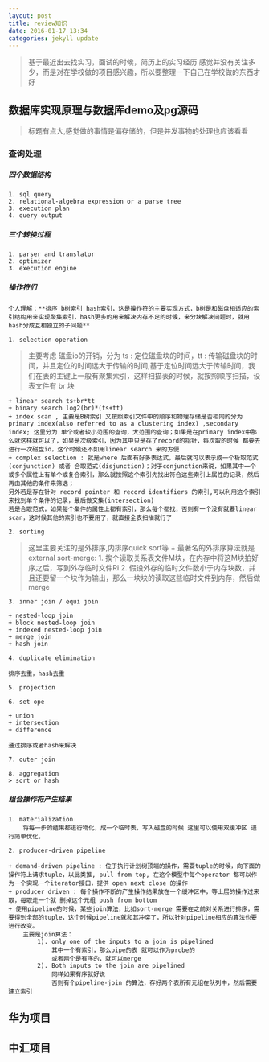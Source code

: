 ```yaml
---
layout: post
title: review知识
date: 2016-01-17 13:34
categories: jekyll update
---
```


> 基于最近出去找实习，面试的时候，简历上的实习经历 感觉并没有关注多少，而是对在学校做的项目感兴趣，所以要整理一下自己在学校做的东西才好

## 数据库实现原理与数据库demo及pg源码

> 标题有点大,感觉做的事情是偏存储的，但是并发事物的处理也应该看看

### 查询处理 
    
##### 四个数据结构
    1. sql query
    2. relational-algebra expression or a parse tree
    3. execution plan
    4. query output
##### 三个转换过程
    1. parser and translator
    2. optimizer
    3. execution engine

##### 操作符们

    个人理解：**排序 b树索引 hash索引，这是操作符的主要实现方式，b树是和磁盘相适应的索引结构用来实现聚集索引，hash更多的用来解决内存不足的时候，来分块解决问题时，就用hash分成互相独立的子问题**

    1. selection operation

> 主要考虑 磁盘io的开销，分为 ts : 定位磁盘块的时间，tt : 传输磁盘块的时间，并且定位的时间远大于传输的时间,基于定位时间远大于传输时间，我们在表的主键上一般有聚集索引，这样扫描表的时候，就按照顺序扫描，设表文件有 br 块

    + linear search ts+br*tt
    + binary search log2(br)*(ts+tt)
    + index scan , 主要是B树索引 又按照索引文件中的顺序和物理存储是否相同的分为 primary index(also referred to as a clustering index) ,secondary index; 这里分为 单个或者较小范围的查询，大范围的查询；如果是在primary index中那么就这样就可以了，如果是次级索引，因为其中只是存了record的指针，每次取的时候 都要去进行一次磁盘io，这个时候还不如用linear search 来的方便
    + complex selection : 就是where 后面有好多表达式，最后就可以表示成一个析取范式(conjunction) 或者 合取范式(disjunction)；对于conjunction来说，如果其中一个或多个属性上有单个或复合索引，那么就按照这个索引先找出符合这些索引上属性的记录，然后再由其他的条件来筛选；
    另外若是存在针对 record pointer 和 record identifiers 的索引,可以利用这个索引 来找到单个条件的记录，最后做交集(intersection)
    若是合取范式，如果每个条件的属性上都有索引，那么每个都找，否则有一个没有就要linear scan，这时候其他的索引也不要用了，就直接全表扫描就行了
    
    2. sorting
> 这里主要关注的是外排序,内排序quick sort等
    + 最著名的外排序算法就是 external sort-merge:
        1. 挨个读取关系表文件M块，在内存中将这M块拍好序之后，写到外存临时文件Ri
        2. 假设外存的临时文件数小于内存块数，并且还要留一个块作为输出，那么一块块的读取这些临时文件到内存，然后做merge
        
    3. inner join / equi join

    + nested-loop join
    + block nested-loop join
    + indexed nested-loop join
    + merge join
    + hash join
    
    4. duplicate elimination
    
    排序去重，hash去重

    5. projection 

    6. set ope
    
    + union
    + intersection
    + difference

    通过排序或者hash来解决

    7. outer join

    8. aggregation
    > sort or hash

##### 组合操作符产生结果
        
    1. materialization
        将每一步的结果都进行物化，成一个临时表，写入磁盘的时候 这里可以使用双缓冲区 进行简单优化，

    2. producer-driven pipeline
    
    + demand-driven pipeline : 位于执行计划树顶端的操作，需要tuple的时候，向下面的操作符上请求tuple，以此类推, pull from top, 在这个模型中每个operator 都可以作为一个实现一个iterator接口，提供 open next close 的操作
    + producer driven : 每个操作不断的产生操作结果放在一个缓冲区中，等上层的操作过来取，每取走一个就 删掉这个元组 push from bottom 
    + 使用pipeline的时候，某些join算法，比如sort-merge 需要在之前对关系进行排序，需要得到全部的tuple，这个时候pipeline就和其冲突了，所以针对pipeline相应的算法也要进行改变。
        主要是join算法：
            1). only one of the inputs to a join is pipelined
                其中一个有索引，那么pipe的表 就可以作为probe的
                或者两个是有序的，就可以merge
            2). Both inputs to the join are pipelined
                同样如果有序就好说
                否则有个pipeline-join 的算法，存好两个表所有元组在队列中，然后需要建立索引

        

## 华为项目

## 中汇项目
